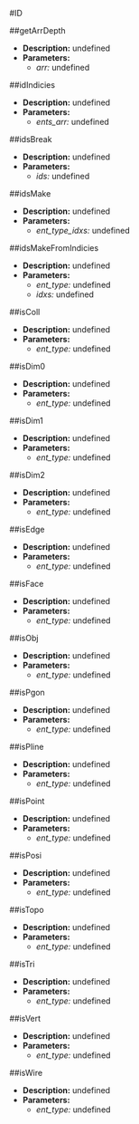#ID    

##getArrDepth  
* **Description:** undefined  
* **Parameters:**  
  * *arr:* undefined  
  
##idIndicies  
* **Description:** undefined  
* **Parameters:**  
  * *ents_arr:* undefined  
  
##idsBreak  
* **Description:** undefined  
* **Parameters:**  
  * *ids:* undefined  
  
##idsMake  
* **Description:** undefined  
* **Parameters:**  
  * *ent_type_idxs:* undefined  
  
##idsMakeFromIndicies  
* **Description:** undefined  
* **Parameters:**  
  * *ent_type:* undefined  
  * *idxs:* undefined  
  
##isColl  
* **Description:** undefined  
* **Parameters:**  
  * *ent_type:* undefined  
  
##isDim0  
* **Description:** undefined  
* **Parameters:**  
  * *ent_type:* undefined  
  
##isDim1  
* **Description:** undefined  
* **Parameters:**  
  * *ent_type:* undefined  
  
##isDim2  
* **Description:** undefined  
* **Parameters:**  
  * *ent_type:* undefined  
  
##isEdge  
* **Description:** undefined  
* **Parameters:**  
  * *ent_type:* undefined  
  
##isFace  
* **Description:** undefined  
* **Parameters:**  
  * *ent_type:* undefined  
  
##isObj  
* **Description:** undefined  
* **Parameters:**  
  * *ent_type:* undefined  
  
##isPgon  
* **Description:** undefined  
* **Parameters:**  
  * *ent_type:* undefined  
  
##isPline  
* **Description:** undefined  
* **Parameters:**  
  * *ent_type:* undefined  
  
##isPoint  
* **Description:** undefined  
* **Parameters:**  
  * *ent_type:* undefined  
  
##isPosi  
* **Description:** undefined  
* **Parameters:**  
  * *ent_type:* undefined  
  
##isTopo  
* **Description:** undefined  
* **Parameters:**  
  * *ent_type:* undefined  
  
##isTri  
* **Description:** undefined  
* **Parameters:**  
  * *ent_type:* undefined  
  
##isVert  
* **Description:** undefined  
* **Parameters:**  
  * *ent_type:* undefined  
  
##isWire  
* **Description:** undefined  
* **Parameters:**  
  * *ent_type:* undefined  
  
